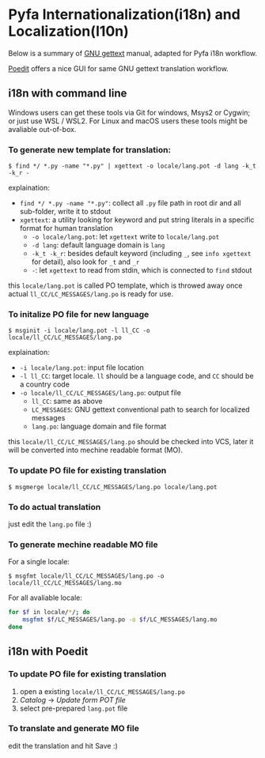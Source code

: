 # Pyfa Internationalization(i18n) and Localization(l10n)

Below is a summary of [GNU gettext](https://www.gnu.org/software/gettext/) manual, adapted for Pyfa i18n workflow. 

[Poedit](https://poedit.net/) offers a nice GUI for same GNU gettext translation workflow.

## i18n with command line

Windows users can get these tools via Git for windows, Msys2 or Cygwin; or just use WSL / WSL2.
For Linux and macOS users these tools might be avaliable out-of-box.

### To generate new template for translation:

```console
$ find */ *.py -name "*.py" | xgettext -o locale/lang.pot -d lang -k_t -k_r -
```

explaination:

* `find */ *.py -name "*.py"`: collect all `.py` file path in root dir and all sub-folder, write it to stdout
* `xgettext`: a utility looking for keyword and put string literals in a specific format for human translation
    * `-o locale/lang.pot`: let `xgettext` write to `locale/lang.pot`
    * `-d lang`: default language domain is `lang`
    * `-k_t -k_r`: besides default keyword (including `_`, see `info xgettext` for detail), also look for `_t` and `_r`
    * `-`: let `xgettext` to read from stdin, which is connected to `find` stdout

this `locale/lang.pot` is called PO template, which is throwed away once actual `ll_CC/LC_MESSAGES/lang.po` is ready for use.

### To initalize PO file for new language

```console
$ msginit -i locale/lang.pot -l ll_CC -o locale/ll_CC/LC_MESSAGES/lang.po
```

explaination:

* `-i locale/lang.pot`: input file location
* `-l ll_CC`: target locale. `ll` should be a language code, and `CC` should be a country code
* `-o locale/ll_CC/LC_MESSAGES/lang.po`: output file
    * `ll_CC`: same as above
    * `LC_MESSAGES`: GNU gettext conventional path to search for localized messages
    * `lang.po`: language domain and file format

this `locale/ll_CC/LC_MESSAGES/lang.po` should be checked into VCS, later it will be converted into mechine readable format (MO).

### To update PO file for existing translation

```console
$ msgmerge locale/ll_CC/LC_MESSAGES/lang.po locale/lang.pot
```

### To do actual translation

just edit the `lang.po` file :)

### To generate mechine readable MO file

For a single locale:

```console
$ msgfmt locale/ll_CC/LC_MESSAGES/lang.po -o locale/ll_CC/LC_MESSAGES/lang.mo
```

For all avaliable locale:
```bash
for $f in locale/*/; do 
    msgfmt $f/LC_MESSAGES/lang.po -o $f/LC_MESSAGES/lang.mo
done
```

## i18n with Poedit

### To update PO file for existing translation

1. open a existing `locale/ll_CC/LC_MESSAGES/lang.po`
2. *Catalog* -> *Update form POT file*
3. select pre-prepared `lang.pot` file

### To translate and generate MO file

edit the translation and hit Save :)